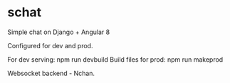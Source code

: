 # schat

Simple chat on Django + Angular 8

Configured for dev and prod.

For dev serving: npm run devbuild
Build files for prod: npm run makeprod

Websocket backend - Nchan.
